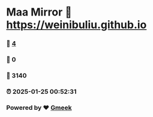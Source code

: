 # Maa Mirror :link: https://weinibuliu.github.io 
### :page_facing_up: [4](https://weinibuliu.github.io/tag.html) 
### :speech_balloon: 0 
### :hibiscus: 3140 
### :alarm_clock: 2025-01-25 00:52:31 
### Powered by :heart: [Gmeek](https://github.com/Meekdai/Gmeek)
